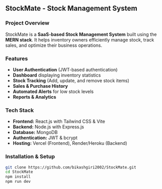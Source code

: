 ## StockMate - Stock Management System

### Project Overview

StockMate is a **SaaS-based Stock Management System** built using the **MERN stack**. It helps inventory owners efficiently manage stock, track sales, and optimize their business operations.

### Features

- **User Authentication** (JWT-based authentication)
- **Dashboard** displaying inventory statistics
- **Stock Tracking** (Add, update, and remove stock items)
- **Sales & Purchase History**
- **Automated Alerts** for low stock levels
- **Reports & Analytics**

### Tech Stack

- **Frontend:** React.js with Tailwind CSS & Vite
- **Backend:** Node.js with Express.js
- **Database:** MongoDB
- **Authentication:** JWT & bcrypt
- **Hosting:** Vercel (Frontend), Render/Heroku (Backend)

### Installation & Setup

```bash
git clone https://github.com/bikashgiri2002/StockMate.git
cd StockMate
npm install
npm run dev
```
